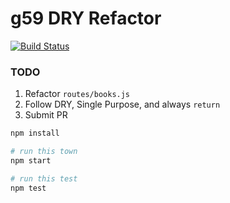 # g59 DRY Refactor

[![Build Status](https://travis-ci.org/gSchool/g59-dry-refactor.svg?branch=master)](https://travis-ci.org/gSchool/g59-dry-refactor)

### TODO

1. Refactor `routes/books.js`
1. Follow DRY, Single Purpose, and always `return`
1. Submit PR

```sh
npm install

# run this town
npm start

# run this test
npm test

```

